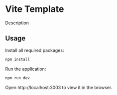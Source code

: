# Vite Template

Description

## Usage

Install all required packages:

```bash
npm install
```

Run the application:

```bash
npm run dev
```

Open http://localhost:3003 to view it in the browser.
